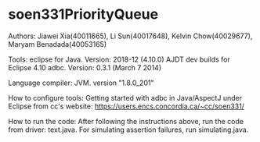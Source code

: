 # soen331PriorityQueue
Authors: Jiawei Xia(40011665), Li Sun(40017648), Kelvin Chow(40029677), Maryam Benadada(40053165)

Tools: 
eclipse for Java. Version: 2018-12 (4.10.0)
AJDT dev builds for Eclipse 4.10 
adbc. Version: 0.3.1 (March 7 2014)
       
Language compiler: 
JVM. version "1.8.0_201"

How to configure tools: 
Getting started with adbc in Java/AspectJ under Eclipse from cc's website: 
https://users.encs.concordia.ca/~cc/soen331/

How to run the code: 
After following the instructions above, run the code from driver: text.java. 
For simulating assertion failures, run simulating.java.
